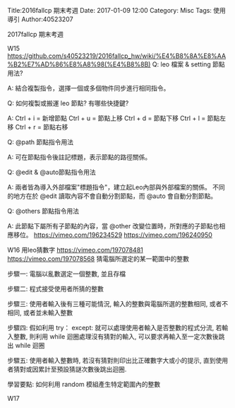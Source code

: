 Title:2016fallcp 期末考週
Date: 2017-01-09 12:00
Category: Misc
Tags: 使用導引
Author:40523207

2017fallcp 期末考週

W15
https://github.com/s40523219/2016fallcp_hw/wiki/%E4%B8%8A%E8%AA%B2%E7%AD%86%E8%A8%98(%E4%B8%8B)
Q: leo 檔案 & setting 節點用法?

A: 結合複製指令，選擇一個或多個物件同步進行相同指令。

Q: 如何複製或搬運 leo 節點? 有哪些快捷鍵?

A: Ctrl + i = 新增節點 
Ctrl + u = 節點上移 
Ctrl + d = 節點下移 
Ctrl + l = 節點左移 
Ctrl + r = 節點右移

Q: @path 節點指令用法

A: 可在節點指令後註記標題，表示節點的路徑關係。

Q: @edit & @auto節點指令用法

A: 兩者皆為導入外部檔案"標題指令"，建立起Leo內部與外部檔案的關係。 不同的地方在於 @edit 讀取內容不會自動分割節點，而 @auto 會自動分割節點。

Q: @others 節點指令用法

A: 此節點下屬所有子節點的內容，當 @other 改變位置時，所對應的子節點也相應移位。
https://vimeo.com/196234529
https://vimeo.com/196240950

W16
用leo猜數字
https://vimeo.com/197078481
https://vimeo.com/197078568
猜電腦所選定的某一範圍中的整數

步驟一: 電腦以亂數選定一個整數, 並且存檔

步驟二: 程式接受使用者所猜的整數

步驟三: 使用者輸入後有三種可能情況, 輸入的整數與電腦所選的整數相同, 或者不相同, 或者並未輸入整數

步驟四: 假如利用 try： except: 就可以處理使用者輸入是否整數的程式分流, 若輸入整數, 則利用 while 迴圈處理沒有猜對的輸入, 可以要求再輸入至一定次數後跳出 while 迴圈

步驟五: 使用者輸入整數時, 若沒有猜對則印出比正確數字大或小的提示, 直到使用者猜對或因累計至預設猜謎次數後跳出迴圈.

學習要點: 如何利用 random 模組產生特定範圍內的整數

W17

